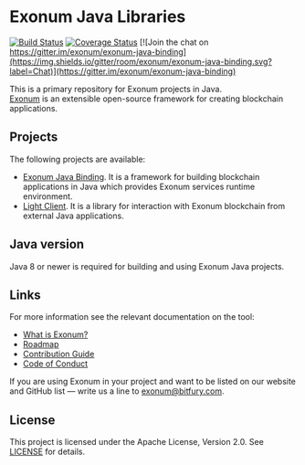# Exonum Java Libraries

[![Build Status](https://img.shields.io/travis/exonum/exonum-java-binding/master.svg)](https://travis-ci.com/exonum/exonum-java-binding)
[![Coverage Status](https://coveralls.io/repos/github/exonum/exonum-java-binding/badge.svg?branch=master)](https://coveralls.io/github/exonum/exonum-java-binding?branch=master)
[![Join the chat on https://gitter.im/exonum/exonum-java-binding](https://img.shields.io/gitter/room/exonum/exonum-java-binding.svg?label=Chat)](https://gitter.im/exonum/exonum-java-binding)

This is a primary repository for Exonum projects in Java.  
[Exonum][exonum] is an extensible open-source framework for creating blockchain applications.

## Projects
The following projects are available:
 - [Exonum Java Binding](exonum-java-binding). It is a framework for building blockchain 
 applications in Java which provides Exonum services runtime environment.
 - [Light Client](exonum-light-client). It is a library for interaction with Exonum 
  blockchain from external Java applications.

## Java version
Java 8 or newer is required for building and using Exonum Java projects.
 
## Links
For more information see the relevant documentation on the tool:
  - [What is Exonum?](https://exonum.com/doc/version/latest/get-started/what-is-exonum/)
  - [Roadmap](ROADMAP.md)
  - [Contribution Guide](CONTRIBUTING.md)
  - [Code of Conduct](https://github.com/exonum/exonum/blob/master/CODE_OF_CONDUCT.md)

If you are using Exonum in your project and want to be listed on our website and
GitHub list — write us a line to <exonum@bitfury.com>.

## License
This project is licensed under the Apache License, Version 2.0.
See [LICENSE](LICENSE) for details.

[exonum]: https://github.com/exonum/exonum
